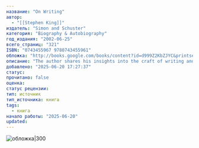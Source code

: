 ```yaml
---
название: "On Writing"
автор:
  - "[[Stephen King]]"
издатель: "Simon and Schuster"
категория: "Biography & Autobiography"
год_издания: "2002-06-25"
всего_страниц: "321"
ISBN: "0743455967 9780743455961"
обложка: "http://books.google.com/books/content?id=d999Z2KbZJYC&printsec=frontcover&img=1&zoom=1&edge=curl&source=gbs_api"
описание: "The author shares his insights into the craft of writing and offers a humorous perspective on his own experience as a writer."
добавлено: "2025-06-20 17:27:37"
статус: 
прочитано: false
оценка: 
статус рецензии: 
тип: источник
тип_источника: книга
tags:
  - книга
начало работы: "2025-06-20"
updated:
---
```


![обложка|300](http://books.google.com/books/content?id=d999Z2KbZJYC&printsec=frontcover&img=1&zoom=1&edge=curl&source=gbs_api)